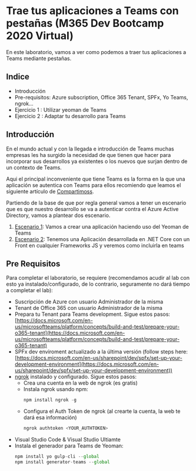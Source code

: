 # Trae tus aplicaciones a Teams con pestañas (M365 Dev Bootcamp 2020 Virtual)

En este laboratorio, vamos a ver como podemos a traer tus aplicaciones a Teams mediante pestañas.

## Indice

  - Introducción
  - Pre-requisitos: Azure subscription, Office 365 Tenant, SPFx, Yo Teams, ngrok...
  - Ejercicio 1 : Utilizar yeoman de Teams 
  - Ejercicio 2 : Adaptar tu desarrollo para Teams

## Introducción
En el mundo actual y con la llegada e introducción de Teams muchas empresas les ha surgido la necesidad de que tienen que hacer para incorporar sus desarrollos ya existentes o los nuevos que surjan dentro de un contexto de Teams.  

Aqui el principal inconveniente que tiene Teams es la forma en la que una aplicación se autentica con Teams para ellos recomiendo que leamos el siguiente artículo de [Compartimoss](http://www.compartimoss.com/revistas/numero-39/ms-teams-como-autenticar-nuestros-desarrollos).

Partiendo de la base de que por regla general vamos a tener un escenario que es que nuestro desarrollo se va a autenticar contra el Azure Active Directory, vamos a plantear dos escenario.

1. [Escenario 1](./Escenario1/README.md): Vamos a crear una aplicación haciendo uso del Yeoman de Teams 
2. [Escenario 2](./Escenario2/README.MD): Tenemos una Aplicación desarrollada en .NET Core con un Front en cualquier Frameworks JS y veremos como incluirla en teams 

## Pre Requisitos

Para completar el laboratorio, se requiere (recomendamos acudir al lab con esto ya instalado/configurado, de lo contrario, seguramente no dará tiempo a completar el lab):

- Suscripción de Azure con usuario Administrador de la misma
- Tenant de Office 365 con usuario Administrador de la misma
- Prepara tu Tenant para Teams development. Sigue estos pasos: [https://docs.microsoft.com/en-us/microsoftteams/platform/concepts/build-and-test/prepare-your-o365-tenant](https://docs.microsoft.com/en-us/microsoftteams/platform/concepts/build-and-test/prepare-your-o365-tenant)
- SPFx dev enviroment actualizado a la última versión (follow steps here: [https://docs.microsoft.com/en-us/sharepoint/dev/spfx/set-up-your-development-environment](https://docs.microsoft.com/en-us/sharepoint/dev/spfx/set-up-your-development-environment))
- [ngrok](https://ngrok.com/) instalado y configurado. Sigue estos pasos:
    - Crea una cuenta en la web de ngrok (es gratis)
    - Instala ngrok usando npm: 
        ```js 
        npm install ngrok -g   
        ```
    - Configura el Auth Token de ngrok (al crearte la cuenta, la web te dará esa información)
        ```js
        ngrok authtoken <YOUR_AUTHTOKEN>
        ```
- Visual Studio Code & Visual Studio Ultiamte 
- Instala el generador para Teams de Yeoman:
    ```js
    npm install yo gulp-cli --global
    npm install generator-teams --global
    ```